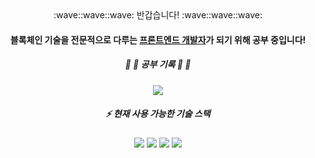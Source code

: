 <div align=center>
:wave::wave::wave: 반갑습니다! :wave::wave::wave:
<!-- <img src="https://capsule-render.vercel.app/api?type=rect&color=61DAFB&height=100&section=header&text=꾸미는%20중&fontSize=60" /> -->

#### 블록체인 기술을 전문적으로 다루는 <u>프론트엔드 개발자</u>가 되기 위해 공부 중입니다!

##### :arrow_down_small: :arrow_down_small: 공부 기록 :arrow_down_small: :arrow_down_small:<br/>
<a href="https://green-consonant-515.notion.site/9a88fdbad2394fb0b5a30df3221458f5?v=bc4ae03b7b554c1face6d482003c8f66">
<img src="https://img.shields.io/badge/Notion공부기록-000000?style=flat-square&logo=Notion&logoColor=white"/></a>

#####  :zap:  현재 사용 가능한 기술 스택
  
<img src="https://img.shields.io/badge/javaScript-F7DF1E?style=flat-square&logo=JavaScript&logoColor=white"/>
<img src="https://img.shields.io/badge/CSS3-1572B6?style=flat-square&logo=CSS3&logoColor=white"/>
<img src="https://img.shields.io/badge/React-61DAFB?style=flat-square&logo=React&logoColor=white"/>
<img src="https://img.shields.io/badge/Three-000000?style=flat-square&logo=three.js&logoColor=white"/>
</div>


